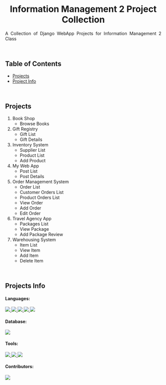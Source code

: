 <!-- Project Title -->

<h1 align="center">Information Management 2 Project Collection</h1>

<!-- Project Descripton -->

<p align="justify">
	A Collection of Django WebApp Projects for Information Management 2 Class
</p>

<br>

<!-- Project Table of Contents -->

## Table of Contents
- [Projects](#projects)
- [Project Info](#projects-info)

<br>

<!-- Projects -->

## Projects

1. Book Shop
   - Browse Books
3. Gift Registry
   - Gift List
   - Gift Details
4. Inventory System
   - Supplier List
   - Product List
   - Add Product
5. My Web App
   - Post List
   - Post Details
6. Order Management System
   - Order List
   - Customer Orders List
   - Product Orders List
   - View Order
   - Add Order
   - Edit Order
7. Travel Agency App
   - Packages List
   - View Package
   - Add Package Review
9. Warehousing System
   - Item List
   - View Item
   - Add Item
   - Delete Item

<br>

<!-- Project Info -->

## Projects Info

#### Languages:

<a href="#languages">
    <img src="https://img.shields.io/badge/CSS3-1572B6?style=for-the-badge&logo=css3&logoColor=white" />
</a>
<a href="#languages">
    <img src="https://img.shields.io/badge/HTML5-E34F26?style=for-the-badge&logo=html5&logoColor=white" />
</a>
<a href="#languages">
    <img src="https://img.shields.io/badge/Python-FFD43B?style=for-the-badge&logo=python&logoColor=blue" />
</a>
<a href="#languages">
    <img src="https://img.shields.io/badge/JavaScript-323330?style=for-the-badge&logo=javascript&logoColor=F7DF1E" />
</a>
<a href="#languages">
    <img src="https://img.shields.io/badge/Django-092E20?style=for-the-badge&logo=django&logoColor=green" />
</a>

#### Database:
<a href="#database">
    <img src="https://img.shields.io/badge/mysql-%2300f.svg?style=for-the-badge&logo=mysql&logoColor=white" />
</a>

#### Tools:

<a href="#tools">
    <img src="https://img.shields.io/badge/PyCharm-000000.svg?&style=for-the-badge&logo=PyCharm&logoColor=white" />
</a>
<a href="#tools">
    <img src="https://img.shields.io/badge/Xampp-F37623?style=for-the-badge&logo=xampp&logoColor=white" />
</a>
<a href="#tools">
    <img src="https://img.shields.io/badge/git-%23F05033.svg?style=for-the-badge&logo=git&logoColor=white" />
</a>

#### Contributors:

<a href="#contributors">
    <img src="https://contrib.rocks/image?repo=kingkuys2123/IM2ProjectCollection" />
</a>

<br>
